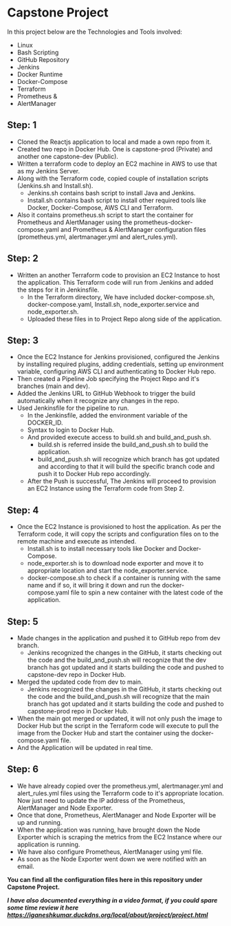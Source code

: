 # Capstone Project

In this project below are the Technologies and Tools involved:
- Linux
- Bash Scripting
- GitHub Repository
- Jenkins
- Docker Runtime
- Docker-Compose
- Terraform
- Prometheus &
- AlertManager

## Step: 1

- Cloned the Reactjs application to local and made a own repo from it.
- Created two repo in Docker Hub. One is capstone-prod (Private) and another one capstone-dev (Public).
- Written a terraform code to deploy an EC2 machine in AWS to use that as my Jenkins Server.
- Along with the Terraform code, copied couple of installation scripts (Jenkins.sh and Install.sh).
  - Jenkins.sh contains bash script to install Java and Jenkins.
  - Install.sh contains bash script to install other required tools like Docker, Docker-Compose, AWS CLI and Terraform.
- Also it contains prometheus.sh script to start the container for Prometheus and AlertManager using the prometheus-docker-compose.yaml and Prometheus & AlertManager configuration files (prometheus.yml, alertmanager.yml and alert_rules.yml).

## Step: 2

- Written an another Terraform code to provision an EC2 Instance to host the application. This Terraform code will run from Jenkins and added the steps for it in Jenkinsfile.
  - In the Terraform directory, We have included docker-compose.sh, docker-compose.yaml, Install.sh, node_exporter.service and node_exporter.sh.
  - Uploaded these files in to Project Repo along side of the application.

## Step: 3

- Once the EC2 Instance for Jenkins provisioned, configured the Jenkins by installing required plugins, adding credentials, setting up environment variable, configuring AWS CLI and authenticating to Docker Hub repo.
- Then created a Pipeline Job specifying the Project Repo and it's branches (main and dev).
- Added the Jenkins URL to GitHub Webhook to trigger the build automatically when it recognize any changes in the repo.
- Used Jenkinsfile for the pipeline to run.
  - In the Jenkinsfile, added the environment variable of the DOCKER_ID.
  - Syntax to login to Docker Hub.
  - And provided execute access to build.sh and build_and_push.sh.
    - build.sh is referred inside the build_and_push.sh to build the application.
    - build_and_push.sh will recognize which branch has got updated and according to that it will build the specific branch code and push it to Docker Hub repo accordingly.
  - After the Push is successful, The Jenkins will proceed to provision an EC2 Instance using the Terraform code from Step 2.

## Step: 4

- Once the EC2 Instance is provisioned to host the application. As per the Terraform code, it will copy the scripts and configuration files on to the remote machine and execute as intended.
  - Install.sh is to install necessary tools like Docker and Docker-Compose.
  - node_exporter.sh is to download node exporter and move it to appropriate location and start the node_exporter.service.
  - docker-compose.sh to check if a container is running with the same name and if so, it will bring it down and run the docker-compose.yaml file to spin a new container with the latest code of the application.

## Step: 5

- Made changes in the application and pushed it to GitHub repo from dev branch.
  - Jenkins recognized the changes in the GitHub, it starts checking out the code and the build_and_push.sh will recognize that the dev branch has got updated and it starts building the code and pushed to capstone-dev repo in Docker Hub.
- Merged the updated code from dev to main.
  - Jenkins recognized the changes in the GitHub, it starts checking out the code and the build_and_push.sh will recognize that the main branch has got updated and it starts building the code and pushed to capstone-prod repo in Docker Hub.
- When the main got merged or updated, it will not only push the image to Docker Hub but the script in the Terraform code will execute to pull the image from the Docker Hub and start the container using the docker-compose.yaml file.
- And the Application will be updated in real time.

## Step: 6

- We have already copied over the prometheus.yml, alertmanager.yml and alert_rules.yml files using the Terraform code to it's appropriate location. Now just need to update the IP address of the Prometheus, AlertManager and Node Exporter.
- Once that done, Prometheus, AlertManager and Node Exporter will be up and running.
- When the application was running, have brought down the Node Exporter which is scraping the metrics from the EC2 Instance where our application is running.
- We have also configure Prometheus, AlertManager using yml file.
- As soon as the Node Exporter went down we were notified with an email.

**You can find all the configuration files here in this repository under Capstone Project.**

***I have also documented everything in a video format, if you could spare some time review it here https://iganeshkumar.duckdns.org/local/about/project/project.html***


